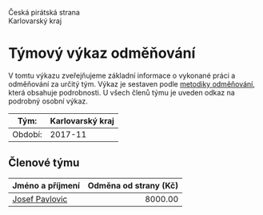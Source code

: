 Česká pirátská strana  
Karlovarský kraj

Týmový výkaz odměňování
===========================

V tomtu výkazu zveřejňujeme základní informace o vykonané práci a odměňování
za určitý tým. Výkaz je sestaven podle [metodiky odměňování][metodika],
která obsahuje podrobnosti. U všech členů týmu je uveden odkaz na podrobný osobní výkaz.

Tým:                     | Karlovarský kraj
-----------------------  | --------------------
Období:                  | 2017-11

Členové týmu
--------------

| Jméno a příjmení                  |   Odměna od strany (Kč) |
|:----------------------------------|------------------------:|
| [Josef Pavlovic](josef-pavlovic/) |                 8000.00 |


[metodika]: https://redmine.pirati.cz/projects/po/wiki/Odmenovani
